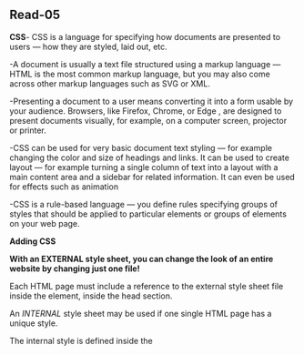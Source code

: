 ## Read-05

**CSS**- CSS is a language for specifying how documents are presented to users — how they are styled, laid out, etc.

-A document is usually a text file structured using a markup language — HTML is the most common markup language, but you may also come across other markup languages such as SVG or XML.

-Presenting a document to a user means converting it into a form usable by your audience. Browsers, like Firefox, Chrome, or Edge , are designed to present documents visually, for example, on a computer screen, projector or printer.

-CSS can be used for very basic document text styling — for example changing the color and size of headings and links. It can be used to create layout — for example turning a single column of text into a layout with a main content area and a sidebar for related information. It can even be used for effects such as animation

-CSS is a rule-based language — you define rules specifying groups of styles that should be applied to particular elements or groups of elements on your web page.

**Adding CSS**

**With an EXTERNAL style sheet, you can change the look of an entire website by changing just one file!**

Each HTML page must include a reference to the external style sheet file inside the <link> element, inside the head section.

An *INTERNAL* style sheet may be used if one single HTML page has a unique style.

The internal style is defined inside the <style> element, inside the head section.

An *INLINE* style may be used to apply a unique style for a single element.

To use inline styles, add the style attribute to the relevant element. The style attribute can contain any CSS property.

Cascading Order
1. Inline style (inside an HTML element)
2. External and internal style sheets (in the head section)
Browser default

CSS Color-The color property specifies the color of text.
Example- body {color: rgb(201, 76, 76);}
